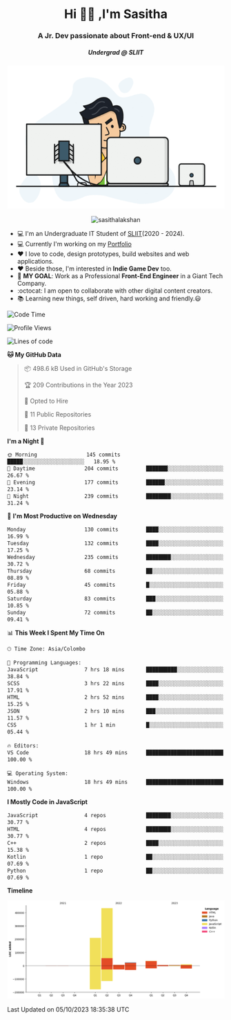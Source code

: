 
<h1 align="center">Hi 🙋‍♂️ ,I'm Sasitha</h1>
<h3 align="center">A Jr. Dev passionate about Front-end & UX/UI</h3>

<i><h5 align="center">Undergrad @ SLIIT</h5></i>

<p align="center">
  <img width="540" height="330" src="https://github.com/SasithaLakshan/SasithaLakshan/blob/main/dev.gif">
</p>
<p align="center"> <img src="https://komarev.com/ghpvc/?username=sasithalakshan&label=Profile%20views&color=0e75b6&style=flat" alt="sasithalakshan" /> </p>

- :computer: I'm an Undergraduate IT Student of [SLIIT](https://www.sliit.lk)(2020 - 2024).
- :computer: Currently I'm working on my <a href="https://SasithaLakshan.github.io" target="_blank">Portfolio</a>
- :heart: I love to code, design prototypes, build websites and web applications.
- :heart: Beside those, I'm interested in **Indie Game Dev** too.
- :electric_plug: **MY GOAL**: Work as a Professional **Front-End Engineer** in a Giant Tech Company.
- :octocat: I am open to collaborate with other digital content creators.
- :books: Learning new things, self driven, hard working and friendly.:smiley:
  
<!-- <h3 align="left">Tech Stack I'm Using</h3> -->

<!--START_SECTION:waka-->
![Code Time](http://img.shields.io/badge/Code%20Time-430%20hrs%2014%20mins-blue)

![Profile Views](http://img.shields.io/badge/Profile%20Views-0-blue)

![Lines of code](https://img.shields.io/badge/From%20Hello%20World%20I%27ve%20Written-734.9%20thousand%20lines%20of%20code-blue)

**🐱 My GitHub Data** 

> 📦 498.6 kB Used in GitHub's Storage 
 > 
> 🏆 209 Contributions in the Year 2023
 > 
> 💼 Opted to Hire
 > 
> 📜 11 Public Repositories 
 > 
> 🔑 13 Private Repositories 
 > 
**I'm a Night 🦉** 

```text
🌞 Morning                145 commits         █████░░░░░░░░░░░░░░░░░░░░   18.95 % 
🌆 Daytime                204 commits         ███████░░░░░░░░░░░░░░░░░░   26.67 % 
🌃 Evening                177 commits         ██████░░░░░░░░░░░░░░░░░░░   23.14 % 
🌙 Night                  239 commits         ████████░░░░░░░░░░░░░░░░░   31.24 % 
```
📅 **I'm Most Productive on Wednesday** 

```text
Monday                   130 commits         ████░░░░░░░░░░░░░░░░░░░░░   16.99 % 
Tuesday                  132 commits         ████░░░░░░░░░░░░░░░░░░░░░   17.25 % 
Wednesday                235 commits         ████████░░░░░░░░░░░░░░░░░   30.72 % 
Thursday                 68 commits          ██░░░░░░░░░░░░░░░░░░░░░░░   08.89 % 
Friday                   45 commits          █░░░░░░░░░░░░░░░░░░░░░░░░   05.88 % 
Saturday                 83 commits          ███░░░░░░░░░░░░░░░░░░░░░░   10.85 % 
Sunday                   72 commits          ██░░░░░░░░░░░░░░░░░░░░░░░   09.41 % 
```


📊 **This Week I Spent My Time On** 

```text
🕑︎ Time Zone: Asia/Colombo

💬 Programming Languages: 
JavaScript               7 hrs 18 mins       ██████████░░░░░░░░░░░░░░░   38.84 % 
SCSS                     3 hrs 22 mins       ████░░░░░░░░░░░░░░░░░░░░░   17.91 % 
HTML                     2 hrs 52 mins       ████░░░░░░░░░░░░░░░░░░░░░   15.25 % 
JSON                     2 hrs 10 mins       ███░░░░░░░░░░░░░░░░░░░░░░   11.57 % 
CSS                      1 hr 1 min          █░░░░░░░░░░░░░░░░░░░░░░░░   05.44 % 

🔥 Editors: 
VS Code                  18 hrs 49 mins      █████████████████████████   100.00 % 

💻 Operating System: 
Windows                  18 hrs 49 mins      █████████████████████████   100.00 % 
```

**I Mostly Code in JavaScript** 

```text
JavaScript               4 repos             ████████░░░░░░░░░░░░░░░░░   30.77 % 
HTML                     4 repos             ████████░░░░░░░░░░░░░░░░░   30.77 % 
C++                      2 repos             ████░░░░░░░░░░░░░░░░░░░░░   15.38 % 
Kotlin                   1 repo              ██░░░░░░░░░░░░░░░░░░░░░░░   07.69 % 
Python                   1 repo              ██░░░░░░░░░░░░░░░░░░░░░░░   07.69 % 
```



**Timeline**

![Lines of Code chart](https://raw.githubusercontent.com/SasithaLakshan/SasithaLakshan/main/assets/bar_graph.png)


 Last Updated on 05/10/2023 18:35:38 UTC
<!--END_SECTION:waka-->


